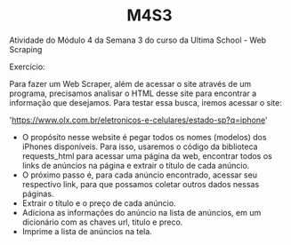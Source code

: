 <span align="center">

# M4S3

</span>

Atividade do Módulo 4 da Semana 3 do curso da Ultima School - Web Scraping


Exercício:


Para fazer um Web Scraper, além de acessar o site através de um programa, precisamos analisar o HTML desse site para encontrar a informação que desejamos. Para testar essa busca, iremos acessar o site:

'https://www.olx.com.br/eletronicos-e-celulares/estado-sp?q=iphone'

- O propósito nesse website é pegar todos os nomes (modelos) dos iPhones disponíveis. Para isso, usaremos o código da biblioteca requests_html para acessar uma página da web, encontrar todos os links de anúncios na página e extrair o título de cada anúncio. 
- O próximo passo é, para cada anúncio encontrado, acessar seu respectivo link, para que possamos coletar outros dados  nessas páginas.
- Extrair o título e o preço de cada anúncio.
- Adiciona as informações do anúncio na lista de anúncios, em um dicionário com as chaves url, titulo e preco.
- Imprime a lista de anúncios na tela.



